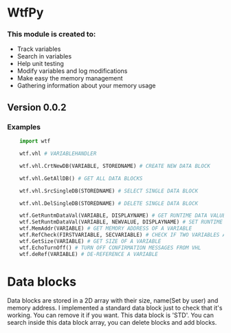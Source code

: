 # WtfPy


### This module is created to:
  - Track variables
  - Search in variables
  - Help unit testing
  - Modify variables and log modifications
  - Make easy the memory management
  -	Gathering information about your memory usage

## Version 0.0.2
### Examples
```python
	import wtf 

	wtf.vhl # VARIABLEHANDLER

	wtf.vhl.CrtNewDB(VARIABLE, STOREDNAME) # CREATE NEW DATA BLOCK

	wtf.vhl.GetAllDB() # GET ALL DATA BLOCKS

	wtf.vhl.SrcSingleDB(STOREDNAME) # SELECT SINGLE DATA BLOCK

	wtf.vhl.DelSingleDB(STOREDNAME) # DELETE SINGLE DATA BLOCK

	wtf.GetRuntmDataVal(VARIABLE, DISPLAYNAME) # GET RUNTIME DATA VALUE
	wtf.SetRuntmDataVal(VARIABLE, NEWVALUE, DISPLAYNAME) # SET RUNTIME DATA VALUE
	wtf.MemAddr(VARIABLE) # GET MEMORY ADDRESS OF A VARIABLE
	wtf.RefCheck(FIRSTVARIABLE, SECVARIABLE) # CHECK IF TWO VARIABLES ARE REFERENCING TO THE SAME MEMORY ADDRESS
	wtf.GetSize(VARIABLE) # GET SIZE OF A VARIABLE
	wtf.EchoTurnOff() # TURN OFF CONFIRMATION MESSAGES FROM VHL
	wtf.deRef(VARIABLE) # DE-REFERENCE A VARIABLE
```
# Data blocks
Data blocks are stored in a 2D array with their
size, name(Set by user) and memory address.
I implemented a standard data block just to check
that it's working. You can remove it if you want.
This data block is 'STD'.
You can search inside this data block array, you
can delete blocks and add blocks.


